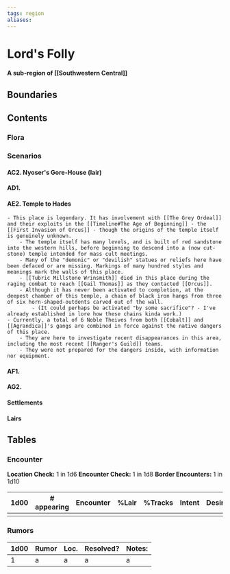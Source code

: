```yaml
---
tags: region
aliases:
---
```

# Lord's Folly
#### A sub-region of [[Southwestern Central]]
## Boundaries
## Contents
### Flora
### Scenarios
#### AC2. Nyoser's Gore-House (lair)
#### AD1.
#### AE2. Temple to Hades
	- This place is legendary. It has involvement with [[The Grey Ordeal]] and their exploits in the [[Timeline#The Age of Beginning]] - the [[First Invasion of Orcus]] - though the origins of the temple itself is genuinely unknown.
		- The temple itself has many levels, and is built of red sandstone into the western hills, before beginning to descend into a (now cut-stone) temple intended for mass cult meetings.
		- Many of the "demonic" or "devilish" statues or reliefs here have been defaced or are missing. Markings of many hundred styles and meanings mark the walls of this place.
		- [[Tubric Millstone Wrinsmith]] died in this place during the raging combat to reach [[Gail Thomas]] as they contacted [[Orcus]].
		- Although it has never been activated to completion, at the deepest chamber of this temple, a chain of black iron hangs from three of six horn-shaped-outdents carved out of the wall.
			- (It could perhaps be activated "by some sacrifice"? - I've already established in lore how these chains kinda work.)
	- Currently, a total of 6 Noble Theives from both [[Cobalt]] and [[Agrandica]]'s gangs are combined in force against the native dangers of this place.
		- They are here to investigate recent disappearances in this area, including the most recent [[Ranger's Guild]] teams.
		- They were not prepared for the dangers inside, with information nor equipment.
#### AF1.
#### AG2.

#### Settlements
#### Lairs

## Tables
### Encounter
**Location Check:** 1 in 1d6
**Encounter Check:** 1 in 1d8
**Border Encounters:** 1 in 1d10


| 1d00 | # appearing | Encounter | %Lair | %Tracks | Intent | Desire |
| ---- | ----------- | --------- | ----- | ------- | ------ | ------ |
|      |             |           |       |         |        |        |

### Rumors
| 1d00 | Rumor | Loc. | Resolved? | Notes: |
|------|-------|------|-----------|--------|
| 1    | a     | a    | a         | a      |